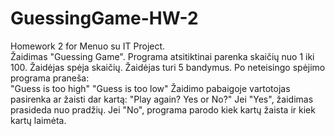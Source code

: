 # GuessingGame-HW-2
Homework 2 for Menuo su IT Project.  
Žaidimas "Guessing Game". 
Programa atsitiktinai parenka skaičių nuo 1 iki 100. 
Žaidėjas spėja skaičių.  Žaidėjas turi 5 bandymus. 
Po neteisingo spėjimo programa praneša:  
"Guess is too high" 
"Guess is too low" 
Žaidimo pabaigoje vartotojas pasirenka ar žaisti dar kartą: 
"Play again? Yes or No?" 
Jei "Yes", žaidimas prasideda nuo pradžių. 
Jei "No", programa parodo kiek kartų žaista ir kiek kartų laimėta.  
